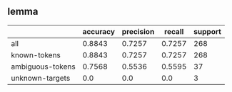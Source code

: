 
## lemma

|                  | accuracy | precision | recall | support |
|------------------|----------|-----------|--------|---------|
| all              | 0.8843   | 0.7257    | 0.7257 | 268     |
| known-tokens     | 0.8843   | 0.7257    | 0.7257 | 268     |
| ambiguous-tokens | 0.7568   | 0.5536    | 0.5595 | 37      |
| unknown-targets  | 0.0      | 0.0       | 0.0    | 3       |

